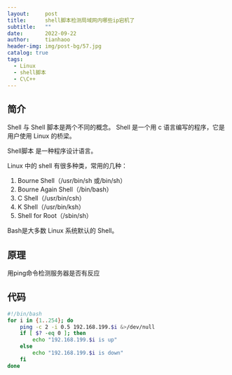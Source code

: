 ```yaml
---
layout:     post
title:      shell脚本检测局域网内哪些ip宕机了
subtitle:   ""
date:       2022-09-22
author:     tianhaoo
header-img: img/post-bg/57.jpg
catalog: true
tags:
  - Linux
  - shell脚本
  - C\C++
---
```


## 简介

Shell 与 Shell 脚本是两个不同的概念。
Shell 是一个用 c 语言编写的程序，它是用户使用 Linux 的桥梁。

Shell脚本 是一种程序设计语言。


Linux 中的 shell 有很多种类，常用的几种：
1. Bourne Shell（/usr/bin/sh 或/bin/sh）
2. Bourne Again Shell（/bin/bash）
3. C Shell（/usr/bin/csh）
4. K Shell（/usr/bin/ksh）
5. Shell for Root（/sbin/sh）

Bash是大多数 Linux 系统默认的 Shell。

## 原理

用ping命令检测服务器是否有反应

## 代码

```bash
#!/bin/bash
for i in {1..254}; do
	ping -c 2 -i 0.5 192.168.199.$i &>/dev/null
	if [ $? -eq 0 ]; then
		echo "192.168.199.$i is up"
	else
		echo "192.168.199.$i is down"
	fi 
done

```


